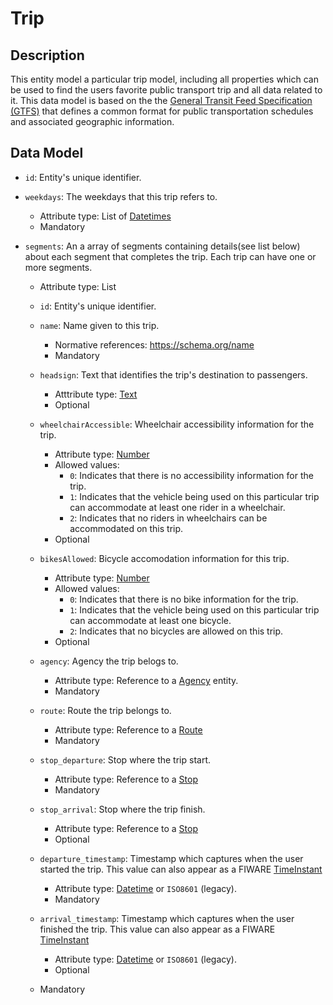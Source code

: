 # Trip

## Description

This entity model a particular trip model, including all properties which can be used to find the users favorite public transport trip and all data related to it. This data model is based on the the [General Transit Feed Specification (GTFS)](https://developers.google.com/transit/gtfs/) that defines a common format for public transportation schedules and associated geographic information.

## Data Model

- ```id```: Entity's unique identifier.

- ```weekdays```: The weekdays that this trip refers to. 
	- Attribute type: List of [Datetimes](http://schema.org/DateTime)
	- Mandatory

- ```segments```: An a array of segments containing details(see list below) about each segment that completes the trip. Each trip can have one or more segments.
	- Attribute type: List 

    - ```id```: Entity's unique identifier.

    - ```name```: Name given to this trip.
        - Normative references: https://schema.org/name
        - Mandatory

    - ```headsign```: Text that identifies the trip's destination to passengers.
        - Atttribute type: [Text](https://schema.org/Text)
        - Optional

    - ```wheelchairAccessible```: Wheelchair accessibility information for the trip.
        - Attribute type: [Number](https://github.com/schema.org/Number)
        - Allowed values: 
            - ```0```: Indicates that there is no accessibility information for the trip.
            - ```1```: Indicates that the vehicle being used on this particular trip can accommodate at least one rider in a wheelchair.
            - ```2```: Indicates that no riders in wheelchairs can be accommodated on this trip.
        - Optional

    - ```bikesAllowed```: Bicycle accomodation information for this trip.
        - Attribute type: [Number](https://github.com/schema.org/Number)
        - Allowed values:
            - ```0```: Indicates that there is no bike information for the trip.
            - ```1```: Indicates that the vehicle being used on this particular trip can accommodate at least one bicycle.
            - ```2```: Indicates that no bicycles are allowed on this trip.
        - Optional

    - ```agency```: Agency the trip belogs to.
        - Attribute type: Reference to a [Agency](https://github.com/ftcardoso/dataModels/blob/public_transportation_2/Transportation/Trip/Agency/doc/spec.md) entity.
        - Mandatory

    - ```route```: Route the trip belongs to.
        - Attribute type: Reference to a [Route](https://github.com/ftcardoso/dataModels/blob/public_transportation_2/Transportation/Trip/Route/doc/spec.md)
        - Mandatory

    - ```stop_departure```: Stop where the trip start.
        - Attribute type: Reference to a [Stop](https://github.com/ftcardoso/dataModels/blob/public_transportation_2/Transportation/Trip/Stop/doc/spec.md)
        - Mandatory

    - ```stop_arrival```: Stop where the trip finish.
        - Attribute type: Reference to a [Stop](https://github.com/ftcardoso/dataModels/blob/public_transportation_2/Transportation/Trip/Stop/doc/spec.md)
        - Optional

    - ```departure_timestamp```: Timestamp which captures when the user started the trip. This value can also appear as a FIWARE [TimeInstant](https://github.com/telefonicaid/iotagent-node-lib/blob/develop/README.md#TimeInstant)
        - Attribute type: [Datetime](http://schema.org/DateTime) or ```ISO8601``` (legacy).
        - Mandatory

    - ```arrival_timestamp```:	Timestamp which captures when the user finished the trip. This value can also appear as a FIWARE [TimeInstant](https://github.com/telefonicaid/iotagent-node-lib/blob/develop/README.md#TimeInstant)
        - Attribute type: [Datetime](http://schema.org/DateTime) or ```ISO8601``` (legacy).
        - Optional

	- Mandatory